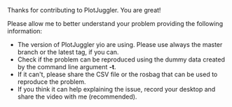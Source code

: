 Thanks for contributing to PlotJuggler. You are great!

Please allow me to better understand your problem providing the following information:

- The version of PlotJuggler yio are using. Please use always the master branch or the latest tag, if you can.
- Check if the problem can be reproduced using the dummy data created by the command line argument __-t__.
- If it can't, please share the CSV file or the rosbag that can be used to reproduce the problem.
- If you think it can help explaining the issue, record your desktop and share the video with me (recommended).
